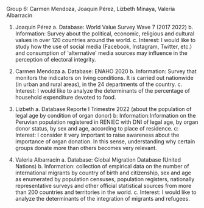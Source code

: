 Group 6: Carmen Mendoza, Joaquín Pérez, Lizbeth Minaya, Valeria Albarracin

1. Joaquín Pérez
a. Database: World Value Survey Wave 7 (2017 2022)
b. Information: Survey about the political, economic, religious and cultural values in over 120 countries around the world. 
c. Interest: I would like to study how the use of social media (Facebook, Instagram, Twitter, etc.) and consumption of 'alternative' media sources may influence in the perception of electoral integrity.

2. Carmen Mendoza
a. Database: ENAHO 2020
b. Information: Survey that monitors the indicators on living conditions. It is carried out nationwide (in urban and rural areas), in the 24 departments of the country.
c. Interest: I would like to analyze the determinants of the percentage of household expenditure devoted to food.

3. Lizbeth 
a. Database:Reporte I Trimestre 2022 (about the population of legal age by condition of organ donor)
b: Information:Information on the Peruvian population registered in RENIEC with DNI of legal age, by organ donor status, by sex and age, according to place of residence.
c: Interest: I consider it very important to raise awareness about the importance of organ donation. In this sense, understanding why certain groups donate more than others becomes very relevant.


4. Valeria Albarracín
a. Database: Global Migration Database (United Nations)
b. Information: collection of empirical data on the number of international migrants by country of birth and citizenship, sex and age as enumerated by population censuses, population registers, nationally representative surveys and other official statistical sources from more than 200 countries and territories in the world.
c. Interest: I would like to analyze the determinants of the integration of migrants and refugees.

